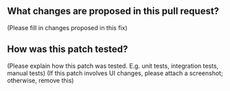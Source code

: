 ## What changes are proposed in this pull request?

(Please fill in changes proposed in this fix)

## How was this patch tested?

(Please explain how this patch was tested. E.g. unit tests, integration tests, manual tests)
(If this patch involves UI changes, please attach a screenshot; otherwise, remove this)
